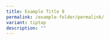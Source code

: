 ```yaml
---
title: Example Title 9
permalink: /example-folder/permalink/
variant: tiptap
description: ""
---
```

<p></p>